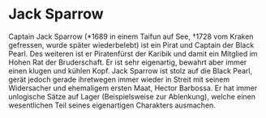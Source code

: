 # Jack Sparrow

Captain Jack Sparrow (*1689 in einem Taifun auf See, †1728 vom Kraken gefressen, wurde später wiederbelebt) ist ein Pirat und Captain der Black Pearl. Des weiteren ist er Piratenfürst der Karibik und damit ein Mitglied im Hohen Rat der Bruderschaft. Er ist sehr eigenartig, bewahrt aber immer einen klugen und kühlen Kopf. Jack Sparrow ist stolz auf die Black Pearl, gerät jedoch gerade ihretwegen immer wieder in Streit mit seinem Widersacher und ehemaligem ersten Maat, Hector Barbossa. Er hat immer unlogische Sätze auf Lager (Beispielsweise zur Ablenkung), welche einen wesentlichen Teil seines eigenartigen Charakters ausmachen. 